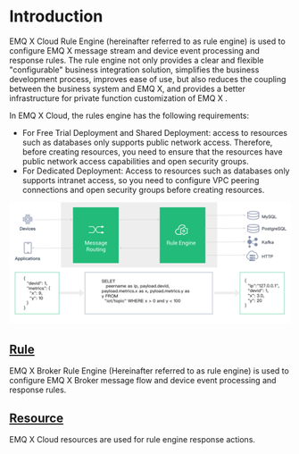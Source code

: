 # Introduction

EMQ X Cloud Rule Engine (hereinafter referred to as rule engine) is used to configure EMQ X message stream and device event processing and response rules. The rule engine not only provides a clear and flexible "configurable" business integration solution, simplifies the business development process, improves ease of use,  but also reduces the coupling between the business system and EMQ X, and provides a better infrastructure for private function customization of EMQ X .

In EMQ X Cloud, the rules engine has the following requirements:

- For Free Trial Deployment and Shared Deployment: access to resources such as databases only supports public network access. Therefore, before creating resources, you need to ensure that the resources have public network access capabilities and open security groups.
- For Dedicated Deployment: Access to resources such as databases only supports intranet access, so you need to configure VPC peering connections and open security groups before creating resources.

![rule_engine](./_assets/rule_engine.jpg)


## [Rule](./rule.md)
EMQ X Broker Rule Engine (Hereinafter referred to as rule engine) is used to configure EMQ X Broker message flow and device event processing and response rules.

## [Resource](./resource.md)
EMQ X Cloud resources are used for rule engine response actions.